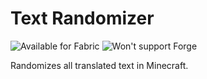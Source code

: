 # Text Randomizer

![Available for Fabric](https://raw.githubusercontent.com/intergrav/devins-badges/v3/assets/cozy/supported/fabric_vector.svg)
![Won't support Forge](https://raw.githubusercontent.com/intergrav/devins-badges/v3/assets/cozy/unsupported/forge_vector.svg)

Randomizes all translated text in Minecraft.
